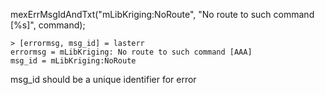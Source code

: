 

mexErrMsgIdAndTxt("mLibKriging:NoRoute", "No route to such command [%s]", command);
```
> [errormsg, msg_id] = lasterr
errormsg = mLibKriging: No route to such command [AAA]
msg_id = mLibKriging:NoRoute
```

msg_id should be a unique identifier for error